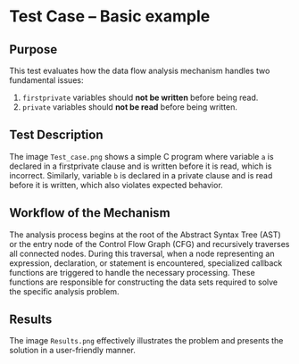 # Test Case – Basic example

## Purpose
This test evaluates how the data flow analysis mechanism handles two fundamental issues:
1. `firstprivate` variables should **not be written** before being read.
2. `private` variables should **not be read** before being written.

## Test Description
The image `Test_case.png` shows a simple C program where variable `a` is declared in a firstprivate clause and is written before it is read, which is incorrect. Similarly, variable `b` is declared in a private clause and is read before it is written, which also violates expected behavior.


##  Workflow of the Mechanism
The analysis process begins at the root of the Abstract Syntax Tree (AST) or the entry node of the Control Flow Graph (CFG) and recursively traverses all connected nodes. During this traversal, when a node representing an expression, declaration, or statement is encountered, specialized callback functions are triggered to handle the necessary processing. These functions are responsible for constructing the data sets required to solve the specific analysis problem.

## Results

The image `Results.png` effectively illustrates the problem and presents the solution in a user-friendly manner.
